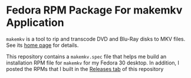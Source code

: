 # Fedora RPM Package For makemkv Application

`makemkv` is a tool to rip and transcode DVD and Blu-Ray disks to MKV
files.  See its [home page](https://www.makemkv.com) for details.

This repository contains a `makemkv.spec` file that helps me build
an installation RPM file for `makemkv` for my Fedora 30 desktop.  In 
addition, I posted the RPMs that I built in the
[Releases tab](https://github.com/dlk3/makemkv-spec/releases) of this
repository
